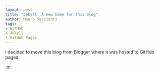 ```yaml
---
layout: post
title: "Jekyll: A new home for this blog"
author: Mauro Servienti
tags:
- GitHub
- Jekyll
- GitHub Pages
---
```


I decided to move this blog from Blogger where it was hosted to GitHub pages


.m